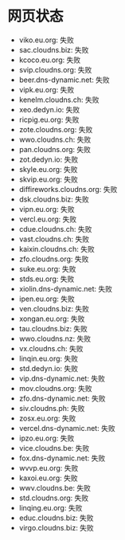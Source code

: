 # 网页状态
- viko.eu.org: 失败
- sac.cloudns.biz: 失败
- kcoco.eu.org: 失败
- svip.cloudns.org: 失败
- beer.dns-dynamic.net: 失败
- vipk.eu.org: 失败
- kenelm.cloudns.ch: 失败
- xeo.dedyn.io: 失败
- ricpig.eu.org: 失败
- zote.cloudns.org: 失败
- wwo.cloudns.ch: 失败
- pan.cloudns.org: 失败
- zot.dedyn.io: 失败
- skyle.eu.org: 失败
- skvip.eu.org: 失败
- diffireworks.cloudns.org: 失败
- dsk.cloudns.biz: 失败
- vipn.eu.org: 失败
- vercl.eu.org: 失败
- cdue.cloudns.ch: 失败
- vast.cloudns.ch: 失败
- kaixin.cloudns.ch: 失败
- zfo.cloudns.org: 失败
- suke.eu.org: 失败
- stds.eu.org: 失败
- xiolin.dns-dynamic.net: 失败
- ipen.eu.org: 失败
- ven.cloudns.biz: 失败
- xongan.eu.org: 失败
- tau.cloudns.biz: 失败
- wwo.cloudns.nz: 失败
- vx.cloudns.ch: 失败
- linqin.eu.org: 失败
- std.dedyn.io: 失败
- vip.dns-dynamic.net: 失败
- mov.cloudns.org: 失败
- zfo.dns-dynamic.net: 失败
- siv.cloudns.ph: 失败
- zosx.eu.org: 失败
- vercel.dns-dynamic.net: 失败
- ipzo.eu.org: 失败
- vice.cloudns.be: 失败
- fox.dns-dynamic.net: 失败
- wvvp.eu.org: 失败
- kaxoi.eu.org: 失败
- wwv.cloudns.be: 失败
- std.cloudns.org: 失败
- linqing.eu.org: 失败
- educ.cloudns.biz: 失败
- virgo.cloudns.biz: 失败
